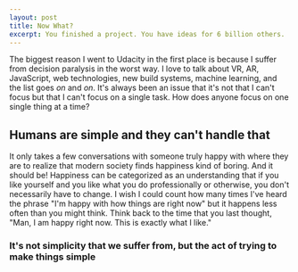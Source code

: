 ```yaml
---
layout: post
title: Now What?
excerpt: You finished a project. You have ideas for 6 billion others. 
---
```


The biggest reason I went to Udacity in the first place is because I suffer from decision paralysis in the worst way. I love to talk about VR, AR, JavaScript, web technologies, new build systems, machine learning, and the list goes *on* and *on*. It's always been an issue that it's not that I can't focus but that I can't focus on a single task. How does anyone focus on one single thing at a time?

## Humans are simple and they can't handle that

It only takes a few conversations with someone truly happy with where they are to realize that modern society finds happiness kind of boring. And it should be! Happiness can be categorized as an understanding that if you like yourself and you like what you do professionally or otherwise, you don't necessarily have to change. I wish I could count how many times I've heard the phrase "I'm happy with how things are right now" but it happens less often than you might think. Think back to the time that you last thought, "Man, I am happy right now. This is exactly what I like."

### It's not simplicity that we suffer from, but the act of trying to make things simple

